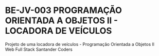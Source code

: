 # BE-JV-003 PROGRAMAÇÃO ORIENTADA A OBJETOS II - LOCADORA DE VEÍCULOS
Projeto de uma locadora de veículos - Programação Orientada a Objetos II Web Full Stack Santander Coders
